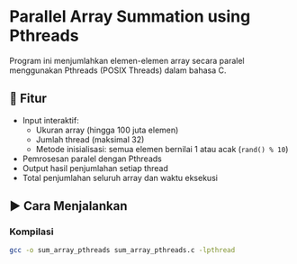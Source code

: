 # Parallel Array Summation using Pthreads

Program ini menjumlahkan elemen-elemen array secara paralel menggunakan Pthreads (POSIX Threads) dalam bahasa C.

## 📌 Fitur

- Input interaktif:
  - Ukuran array (hingga 100 juta elemen)
  - Jumlah thread (maksimal 32)
  - Metode inisialisasi: semua elemen bernilai 1 atau acak (`rand() % 10`)
- Pemrosesan paralel dengan Pthreads
- Output hasil penjumlahan setiap thread
- Total penjumlahan seluruh array dan waktu eksekusi

## ▶️ Cara Menjalankan

### Kompilasi

```bash
gcc -o sum_array_pthreads sum_array_pthreads.c -lpthread
